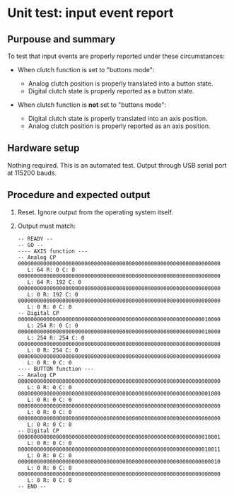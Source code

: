 # Unit test: input event report

## Purpouse and summary

To test that input events are properly reported under these circumstances:

- When clutch function is set to "buttons mode":
  - Analog clutch position is properly translated into a button state.
  - Digital clutch state is properly reported as a button state.

- When clutch function is **not** set to "buttons mode":
  - Digital clutch state is properly translated into an axis position.
  - Analog clutch position is properly reported as an axis position.

## Hardware setup

Nothing required. This is an automated test.
Output through USB serial port at 115200 bauds.

## Procedure and expected output

1. Reset. Ignore output from the operating system itself.
2. Output must match:

   ```text
   -- READY --
   -- GO --
   ---- AXIS function ---
   -- Analog CP
   0000000000000000000000000000000000000000000000000000000000000000
      L: 64 R: 0 C: 0
   0000000000000000000000000000000000000000000000000000000000000000
      L: 64 R: 192 C: 0
   0000000000000000000000000000000000000000000000000000000000000000
      L: 0 R: 192 C: 0
   0000000000000000000000000000000000000000000000000000000000000000
      L: 0 R: 0 C: 0
   -- Digital CP
   0000000000000000000000000000000000000000000000000000000000010000
      L: 254 R: 0 C: 0
   0000000000000000000000000000000000000000000000000000000000010000
      L: 254 R: 254 C: 0
   0000000000000000000000000000000000000000000000000000000000000000
      L: 0 R: 254 C: 0
   0000000000000000000000000000000000000000000000000000000000000000
      L: 0 R: 0 C: 0
   ---- BUTTON function ---
   -- Analog CP
   0000000000000000000000000000000000000000000000000000000000000000
      L: 0 R: 0 C: 0
   0000000000000000000000000000000000000000000000000000000000001000
      L: 0 R: 0 C: 0
   0000000000000000000000000000000000000000000000000000000000000000
      L: 0 R: 0 C: 0
   0000000000000000000000000000000000000000000000000000000000000000
      L: 0 R: 0 C: 0
   -- Digital CP
   0000000000000000000000000000000000000000000000000000000000010001
      L: 0 R: 0 C: 0
   0000000000000000000000000000000000000000000000000000000000010011
      L: 0 R: 0 C: 0
   0000000000000000000000000000000000000000000000000000000000000010
      L: 0 R: 0 C: 0
   0000000000000000000000000000000000000000000000000000000000000000
      L: 0 R: 0 C: 0
   -- END --
   ```
